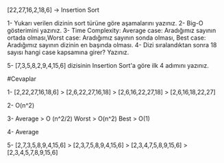 [22,27,16,2,18,6] -> Insertion Sort

1- Yukarı verilen dizinin sort türüne göre aşamalarını yazınız.
2- Big-O gösterimini yazınız.
3- Time Complexity: Average case: Aradığımız sayının ortada olması,Worst case: Aradığımız sayının sonda olması, Best case: Aradığımız sayının dizinin en başında olması.
4- Dizi sıralandıktan sonra 18 sayısı hangi case kapsamına girer? Yazınız.


5- [7,3,5,8,2,9,4,15,6] dizisinin Insertion Sort'a göre ilk 4 adımını yazınız.

#Cevaplar

1- [2,22,27,16,18,6] > [2,6,22,27,16,18] > [2,6,16,22,27,18] > [2,6,16,18,22,27]

2- O(n^2)

3- Average > O (n^2/2)
   Worst > O(n^2)
   Best > O(1) 

4- Average

5- [2,7,3,5,8,9,4,15,6] > [2,3,7,5,8,9,4,15,6] > [2,3,4,7,5,8,9,15,6] > [2,3,4,5,7,8,9,15,6]